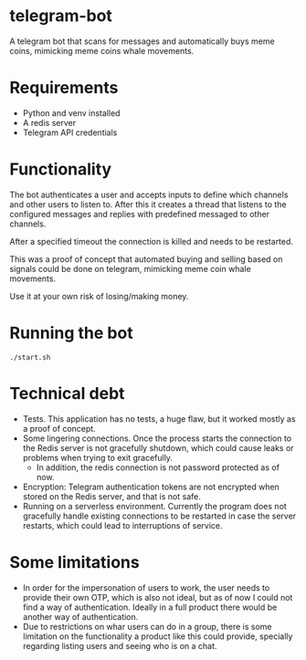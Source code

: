 # telegram-bot

A telegram bot that scans for messages and automatically buys meme coins, mimicking meme coins whale movements.

# Requirements
- Python and venv installed
- A redis server
- Telegram API credentials

# Functionality

The bot authenticates a user and accepts inputs to define which channels and other users to listen to. After this it creates a thread that listens to the configured messages and replies with predefined messaged to other channels.

After a specified timeout the connection is killed and needs to be restarted.

This was a proof of concept that automated buying and selling based on signals could be done on telegram, mimicking meme coin whale movements.

Use it at your own risk of losing/making money.

# Running the bot
```
./start.sh
```

# Technical debt
- Tests. This application has no tests, a huge flaw, but it worked mostly as a proof of concept.
- Some lingering connections. Once the process starts the connection to the Redis server is not gracefully shutdown, which could cause leaks or problems when trying to exit gracefully.
  - In addition, the redis connection is not password protected as of now.
- Encryption: Telegram authentication tokens are not encrypted when stored on the Redis server, and that is not safe.
- Running on a serverless environment. Currently the program does not gracefully handle existing connections to be restarted in case the server restarts, which could lead to interruptions of service.

# Some limitations
- In order for the impersonation of users to work, the user needs to provide their own OTP, which is also not ideal, but as of now I could not find a way of authentication. Ideally in a full product there would be another way of authentication.
- Due to restrictions on whar users can do in a group, there is some limitation on the functionality a product like this could provide, specially regarding listing users and seeing who is on a chat.
